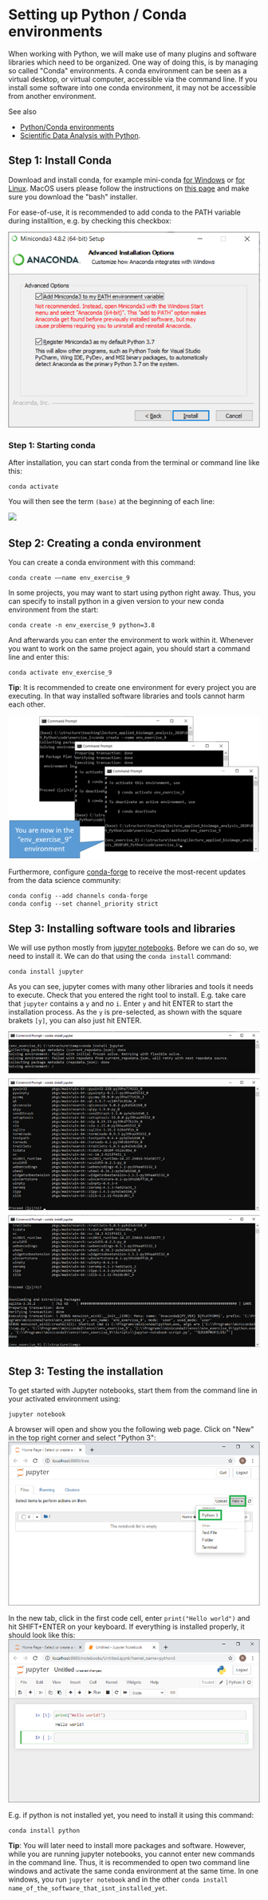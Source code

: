 # Setting up Python / Conda environments
When working with Python, we will make use of many plugins and software libraries which need to be organized.
One way of doing this, is by managing so called "Conda" environments.
A conda environment can be seen as a virtual desktop, or virtual computer, accessible via the command line. 
If you install some software into one conda environment, it may not be accessible from another environment.

See also 
* [Python/Conda environments](https://mpicbg-scicomp.github.io/ipf_howtoguides/guides/Python_Conda_Environments)
* [Scientific Data Analysis with Python](https://youtu.be/MOEPe9TGBK0).

## Step 1: Install Conda
Download and install conda, for example mini-conda 
[for Windows](https://docs.conda.io/en/latest/miniconda.html#windows-installers) or 
[for Linux](https://docs.conda.io/en/latest/miniconda.html#linux-installers). MacOS users please follow the instructions on [this page](https://docs.conda.io/projects/continuumio-conda/en/latest/user-guide/install/macos.html) and make sure you download the "bash" installer. 

For ease-of-use, it is recommended to add conda to the PATH variable during installtion, e.g. by checking this checkbox:

![](PATH.png)

### Step 1: Starting conda

After installation, you can start conda from the terminal or command line like this:

```
conda activate
```

You will then see the term `(base)` at the beginning of each line:

![](pics/python_conda_environments/base_env.png)

## Step 2: Creating a conda environment
You can create a conda environment with this command:
```
conda create ––name env_exercise_9
```

In some projects, you may want to start using python right away. Thus, you can specify to install python in a given version to your new conda environment from the start:
```
conda create -n env_exercise_9 python=3.8
```

And afterwards you can enter the environment to work within it. 
Whenever you want to work on the same project again, you should start a command line and enter this:
```
conda activate env_exercise_9
```

**Tip**: It is recommended to create one environment for every project you are executing. 
In that way installed software libraries and tools cannot harm each other.

![](create_env.png)

Furthermore, configure [conda-forge](https://conda-forge.org/) to receive the most-recent updates from the data science community:
```
conda config --add channels conda-forge 
conda config --set channel_priority strict 
```

## Step 3: Installing software tools and libraries
We will use python mostly from [jupyter notebooks](https://www.jupyter.org). 
Before we can do so, we need to install it. 
We can do that using the `conda install` command:

```
conda install jupyter
```

As you can see, jupyter comes with many other libraries and tools it needs to execute.
Check that you entered the right tool to install. E.g. take care that `jupyter` contains a `y` and no `i`.
Enter `y` and hit ENTER to start the installation process. 
As the `y` is pre-selected, as shown with the square brakets `[y]`, you can also just hit ENTER.

![](install_jupyter.png)

## Step 3: Testing the installation
To get started with Jupyter notebooks, start them from the command line in your activated environment using:

```
jupyter notebook
```

A browser will open and show you the following web page. Click on "New" in the top right corner and select "Python 3":
![](jupyter1.png)

In the new tab, click in the first code cell, enter `print("Hello world")` and hit SHIFT+ENTER on your keyboard. 
If everything is installed properly, it should look like this:
![](jupyter2.png)

E.g. if python is not installed yet, you need to install it using this command:
```
conda install python
```

**Tip**: You will later need to install more packages and software. 
However, while you are running jupyter notebooks, you cannot enter new commands in the command line.
Thus, it is recommended to open two command line windows and activate the same conda environment at the same time. 
In one windows, you run `jupyter notebook` and in the other `conda install name_of_the_software_that_isnt_installed_yet`.

